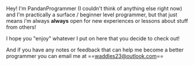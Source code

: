 Hey! I'm PandanProgrammer (I couldn't think of anything else right now) and I'm practically a surface / beginner level programmer, but that
just means i'm always **always** open for new experiences or lessons about stuff from others!

I hope you "enjoy" whatever I put on here that you decide to check out!

And if you have any notes or feedback that can help me become a better programmer you can email me at
==waddles23@outlook.com==
